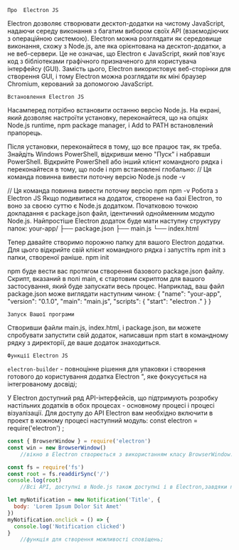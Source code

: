 	Про  Electron JS 
Electron дозволяє створювати десктоп-додатки на чистому JavaScript, 
надаючи середу виконання з багатим вибором своїх API (взаємодіючих з операційною системою). 
Electron можна розглядати як середовище виконання, схожу з Node.js,
 але яка орієнтована на десктоп-додатки, а не веб-сервери.
Це не означає, що Electron є JavaScript, який пов'язує код з 
бібліотеками графічного призначеного для користувача інтерфейсу (GUI). 
Замість цього, Electron використовує веб-сторінки для створення GUI, 
і тому Electron можна розглядати як міні браузер Chromium, керований за допомогою JavaScript.  


  	Встановлення Electron JS 
Насамперед потрібно встановити останню версію Node.js.
На екрані, який дозволяє настроїти установку, переконайтеся, 
що на опціях Node.js runtime, npm package manager,
 і Add to PATH встановлений прапорець.

Після установки, переконайтеся в тому, що все працює так, як треба. 
Знайдіть Windows PowerShell, відкривши меню "Пуск" і набравши PowerShell. 
Відкрийте PowerShell або інший клієнт командного рядка і переконайтеся в тому,
 що node і npm встановлені глобально:
// Ця команда повинна вивести поточну версію Node.js
node -v

// Ця команда повинна вивести поточну версію npm
npm -v
  Робота з  Electron JS 
Якщо подивитися на додаток, створене на базі Electron,
 то воно за своєю суттю є Node.js додатком.
 Початковою точкою докладання є package.json файл, 
ідентичний однойменним модулю Node.js.
 Найпростіше Electron додаток буде мати наступну структуру папок:
	your-app/
	├── package.json
	├── main.js
	└── index.html

Тепер давайте створимо порожню папку для вашого Electron додатки. 
Для цього відкрийте свій клієнт командного рядка і запустіть npm init з папки, створеної раніше.
 	npm init

npm буде вести вас протягом створення базового package.json файлу.
 Скрипт, вказаний в полі main, є стартовим скриптом для вашого застосування,
 який буде запускати весь процес. Наприклад, ваш файл package.json 
може виглядати наступним чином:	
	{
  "name": "your-app",
  "version": "0.1.0",
  "main": "main.js",
  "scripts": {
    "start": "electron ."
  }
}

	Запуск Вашої програми
Створивши файли main.js, index.html, і package.json,
 ви можете спробувати запустити свій додаток, 
написавши npm start в командному рядку з директорії, 
де ваше додаток знаходиться.

	Функції Electron JS 
`electron-builder` - повноцінне рішення для упаковки і створення готового до користування додатка Electron ", 
яке фокусується на інтегрованому досвіді;

У Electron доступний ряд API-інтерфейсів, що підтримують розробку настільних
 додатків в обох процесах - основному процесі і процесі візуалізації.
 Для доступу до API Electron вам необхідно включити в проект в кожному процесі наступний модуль:
	const electron = require('electron') ;

```js
const { BrowserWindow } = require('electron')
const win = new BrowserWindow()
 	//вікно в Electron створюється з використанням класу BrowserWindow. Він доступний тільки в основному процесі;

const fs = require('fs')
const root = fs.readdirSync('/')
console.log(root)
	//Всi API, доступні в Node.js також доступні і в Electron,завдяки попередньому коду в додатку Electron;

let myNotification = new Notification('Title', {
  body: 'Lorem Ipsum Dolor Sit Amet'
})
myNotification.onclick = () => {
  console.log('Notification clicked')
}
	//функція для створення можливості сповіщень;

```

